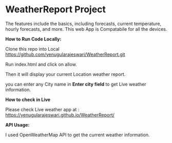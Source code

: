 # WeatherReport Project

The features include the basics, including forecasts, current temperature, hourly forecasts, and more. 
This web App is Compatabile for all the devices.

**How to Run Code Locally:**

Clone this repo into Local https://github.com/yenugularajeswari/WeatherReport.git

Run index.html and click on allow.

Then it will display your current Location weather report.

you can enter any City name in **Enter city field** to get Live weather information.

**How to check in Live**

Please check Live weather app at : https://yenugularajeswari.github.io/WeatherReport/

**API Usage:**

I used OpenWeatherMap API to get the current weather information.
